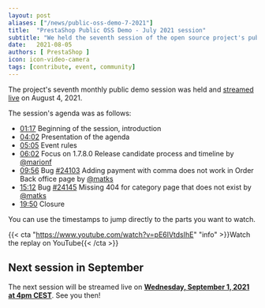 ```yaml
---
layout: post
aliases: ["/news/public-oss-demo-7-2021"]
title:  "PrestaShop Public OSS Demo - July 2021 session"
subtitle: "We held the seventh session of the open source project's public demo"
date:   2021-08-05
authors: [ PrestaShop ]
icon: icon-video-camera
tags: [contribute, event, community]
---
```


The project's seventh monthly public demo session was held and [streamed live](https://www.youtube.com/watch?v=pE6lVtdsIhE) on August 4, 2021.

The session's agenda was as follows:

- [01:17](https://www.youtube.com/watch?v=pE6lVtdsIhE) Beginning of the session, introduction
- [04:02](https://www.youtube.com/watch?v=pE6lVtdsIhEg&t=242) Presentation of the agenda
- [05:05](https://www.youtube.com/watch?v=pE6lVtdsIhEg&t=305) Event rules
- [06:02](https://www.youtube.com/watch?v=pE6lVtdsIhEg&t=362) Focus on 1.7.8.0 Release candidate process and timeline by [@marionf](https://github.com/marionf)
- [09:56](https://www.youtube.com/watch?v=pE6lVtdsIhEg&t=596) Bug [#24103](https://github.com/PrestaShop/PrestaShop/issues/24103) Adding payment with comma does not work in Order Back office page by [@matks](https://github.com/matks)
- [15:12](https://www.youtube.com/watch?v=pE6lVtdsIhEg&t=912) Bug [#24145](https://github.com/PrestaShop/PrestaShop/issues/24145) Missing 404 for category page that does not exist by [@matks](https://github.com/matks)
- [19:50](https://www.youtube.com/watch?v=pE6lVtdsIhEg&t=1190) Closure


You can use the timestamps to jump directly to the parts you want to watch.

{{< cta "https://www.youtube.com/watch?v=pE6lVtdsIhE" "info" >}}Watch the replay on YouTube{{< /cta >}}

## Next session in September

The next session will be streamed live on [**Wednesday, September 1, 2021 at 4pm CEST**](https://www.youtube.com/watch?v=9oEBquMz008). See you then!

